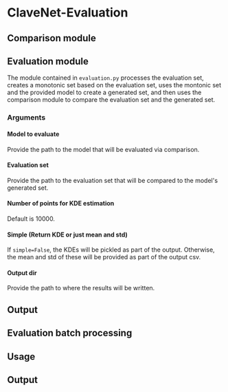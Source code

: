 # ClaveNet-Evaluation

## Comparison module

## Evaluation module

The module contained in `evaluation.py` processes the evaluation set, creates a monotonic set based on the evaluation set, uses the montonic set and the provided model to create a generated set, and then uses the comparison module to compare the evaluation set and the generated set.

### Arguments

#### Model to evaluate

Provide the path to the model that will be evaluated via comparison.

#### Evaluation set

Provide the path to the evaluation set that will be compared to the model's generated set.

#### Number of points for KDE estimation

Default is 10000.

#### Simple (Return KDE or just mean and std)

If `simple=False`, the KDEs will be pickled as part of the output. Otherwise, the mean and std of these will be provided as part of the output csv.

#### Output dir

Provide the path to where the results will be written.

## Output



## Evaluation batch processing

## Usage

## Output



